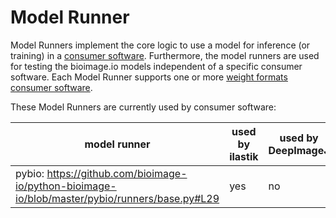 # Model Runner

Model Runners implement the core logic to use a model for inference (or training) in a [consumer software](README.md). Furthermore, the model runners are used for testing the bioimage.io models independent of a specific consumer software. 
Each Model Runner supports one or more [weight formats](https://github.com/bioimage-io/configuration/blob/master/supported_formats_and_operations.md#weight-formats)
 [consumer software](README.md).


These Model Runners are currently used by consumer software:

| model runner | used by ilastik | used by DeepImageJ | used by Fiji |
| --- | --- | --- | --- |
| pybio: https://github.com/bioimage-io/python-bioimage-io/blob/master/pybio/runners/base.py#L29 | yes | no | no |

